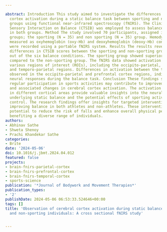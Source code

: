 ---
abstract: Introduction This study aimed to investigate the differences in cerebral
  cortex activation during a static balance task between sporting and non-sporting
  groups using functional near-infrared spectroscopy (fNIRS). The Clinical Test of
  Sensory Interaction on Balance (CTSIB) was employed to assess balance performance
  in both groups. Method The study involved 70 participants, assigned into 2 equal
  groups; the sporting (N = 35) and non sporting (N = 35) group. Hemodynamic changes
  measured as oxyhemoglobin (oxy-Hb) and deoxyhemoglobin (deoxy-Hb) concentrations,
  were recorded using a portable fNIRS system. Results The results revealed significant
  differences in CTSIB scores between the sporting and non-sporting groups in five
  out of the six balance conditions. The sporting group showed superior balance performance
  compared to the non-sporting group. The fNIRS data showed activation patterns in
  various regions of interest (ROIs), including the occipito-parietal, prefrontal,
  and temporo-parietal regions. Differences in activation between the two groups were
  observed in the occipito-parietal and prefrontal cortex regions, indicating distinct
  neural responses during the balance task. Conclusion These findings suggest that
  regular participation in sports activities may contribute to improved balance control
  and associated changes in cerebral cortex activation. The activation patterns observed
  in different cortical areas provide valuable insights into the neural mechanisms
  underlying static balance and the potential effects of sporting activities on balance
  control. The research findings offer insights for targeted interventions aimed at
  improving balance in both athletes and non-athletes. These interventions have the
  potential to reduce the risk of falls and enhance overall physical performance,
  benefiting a diverse range of individuals.
authors:
- Abhinav Sathe
- Shweta Shenoy
- Prachi Khandekar Sathe
categories:
- Brite
date: '2024-05-06'
doi: 10.1016/j.jbmt.2024.04.012
featured: false
projects:
- brain-fnirs-parietal-cortex
- brain-fnirs-prefrontal-cortex
- brain-fnirs-temporal-cortex
- sports-science
publication: '*Journal of Bodywork and Movement Therapies*'
publication_types:
- '2'
publishDate: 2024-05-06 06:53:33.524646+00:00
tags: []
title: 'Observation of cerebral cortex activation during static balance task in sporting
  and non-sporting individuals: A cross sectional fNIRS study'

---
